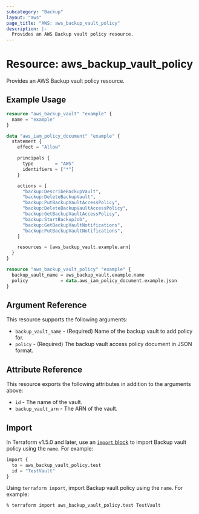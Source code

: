 ```yaml
---
subcategory: "Backup"
layout: "aws"
page_title: "AWS: aws_backup_vault_policy"
description: |-
  Provides an AWS Backup vault policy resource.
---
```


# Resource: aws_backup_vault_policy

Provides an AWS Backup vault policy resource.

## Example Usage

```terraform
resource "aws_backup_vault" "example" {
  name = "example"
}

data "aws_iam_policy_document" "example" {
  statement {
    effect = "Allow"

    principals {
      type        = "AWS"
      identifiers = ["*"]
    }

    actions = [
      "backup:DescribeBackupVault",
      "backup:DeleteBackupVault",
      "backup:PutBackupVaultAccessPolicy",
      "backup:DeleteBackupVaultAccessPolicy",
      "backup:GetBackupVaultAccessPolicy",
      "backup:StartBackupJob",
      "backup:GetBackupVaultNotifications",
      "backup:PutBackupVaultNotifications",
    ]

    resources = [aws_backup_vault.example.arn]
  }
}

resource "aws_backup_vault_policy" "example" {
  backup_vault_name = aws_backup_vault.example.name
  policy            = data.aws_iam_policy_document.example.json
}
```

## Argument Reference

This resource supports the following arguments:

* `backup_vault_name` - (Required) Name of the backup vault to add policy for.
* `policy` - (Required) The backup vault access policy document in JSON format.

## Attribute Reference

This resource exports the following attributes in addition to the arguments above:

* `id` - The name of the vault.
* `backup_vault_arn` - The ARN of the vault.

## Import

In Terraform v1.5.0 and later, use an [`import` block](https://developer.hashicorp.com/terraform/language/import) to import Backup vault policy using the `name`. For example:

```terraform
import {
  to = aws_backup_vault_policy.test
  id = "TestVault"
}
```

Using `terraform import`, import Backup vault policy using the `name`. For example:

```console
% terraform import aws_backup_vault_policy.test TestVault
```
